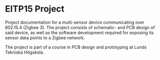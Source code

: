 # EITP15 Project

Project documentation for a multi-sensor device communicating over 802.15.4 (Zigbee 3). The project consists of schematic- and PCB design of said device, as well as the software development required for exposing its sensor data points to a Zigbee network.

The project is part of a course in PCB design and prototyping at Lunds Tekniska Högskola.

